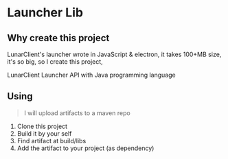 # Launcher Lib

## Why create this project

LunarClient's launcher wrote in JavaScript & electron, it takes 100+MB size, it's so big, so I create this project,

LunarClient Launcher API with Java programming language

## Using

> I will upload artifacts to a maven repo

1. Clone this project
2. Build it by your self
3. Find artifact at build/libs
4. Add the artifact to your project (as dependency)
